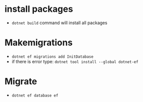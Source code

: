 # install packages
- `dotnet build` command will install all packages

# Makemigrations
- `dotnet ef migrations add InitDatabase`
- if there is error type: `dotnet tool install --global dotnet-ef`

# Migrate
- `dotnet ef database ef`